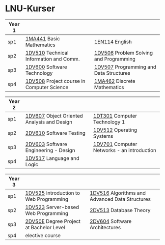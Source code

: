 # LNU-Kurser

| Year 1        | | | 
| ------------- |-------------|----|
|sp1|[1MA441](https://github.com/LenaTevar/LNU-Kurser/blob/master/Kurser/NotFinished.md) Basic Mathematics |[1EN114](https://github.com/LenaTevar/LNU-Kurser/blob/master/Kurser/1EN114.md) English  |
|sp2|[1DV510]() Technical Information and Comm.|[1DV506](https://github.com/LenaTevar/LNU-Kurser/tree/master/Kurser/1DV506) Problem Solving and Programming|
|sp3|[1DV600](https://github.com/LenaTevar/LNU-Kurser/tree/master/Kurser/1DV600) Software Technology|[1DV507](https://github.com/LenaTevar/LNU-Kurser/tree/master/Kurser/1DV507) Programming and Data Structures
|sp4|[1DV508](https://github.com/LenaTevar/LNU-Kurser/blob/master/Kurser/NotFinished.md) Project course in Computer Science|[1MA462](https://github.com/LenaTevar/LNU-Kurser/tree/master/Kurser/1MA462) Discrete Mathematics

|Year 2	| | | 
| ------------- |-------------|----|
|sp1|[1DV607](https://github.com/LenaTevar/LNU-Kurser/blob/master/Kurser/NotFinished.md) Object Oriented Analysis and Design|[1DT301](https://github.com/LenaTevar/LNU-Kurser/blob/master/Kurser/NotFinished.md)  Computer Technology 1|
|sp2|	[2DV610](https://github.com/LenaTevar/LNU-Kurser/tree/master/Kurser/2DV610) Software Testing	|[1DV512](https://github.com/LenaTevar/LNU-Kurser/blob/master/Kurser/NotFinished.md) Operating Systems|
|sp3|	[2DV603](https://github.com/LenaTevar/LNU-Kurser/blob/master/Kurser/NotFinished.md) Software Engineering - Design	|[1DV701]() Computer Networks - an introduction|
|sp4|	[1DV517](https://github.com/LenaTevar/LNU-Kurser/tree/master/Kurser/1DV517) Language and Logic|


|Year 3|	 | | 
| ------------- |-------------|----|
|sp1|	[1DV525](https://github.com/LenaTevar/LNU-Kurser/blob/master/Kurser/NotFinished.md) Introduction to Web Programming	|[1DV516](https://github.com/LenaTevar/LNU-Kurser/blob/master/Kurser/NotFinished.md) Algorithms and Advanced Data Structures|
|sp2|	[1DV523](https://github.com/LenaTevar/LNU-Kurser/blob/master/Kurser/NotFinished.md) Server-based Web Programming	|[2DV513](https://github.com/LenaTevar/LNU-Kurser/blob/master/Kurser/NotFinished.md) Database Theory|
|sp3|	[2DV50E](https://github.com/LenaTevar/LNU-Kurser/blob/master/Kurser/NotFinished.md) Degree Project at Bachelor Level	| [2DV604](https://github.com/LenaTevar/LNU-Kurser/blob/master/Kurser/NotFinished.md) Software Architectures
|sp4|	elective course
